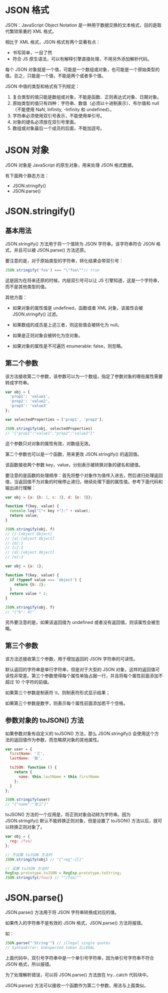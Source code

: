 # JSON 格式

JSON：JavaScript Object Notation 是一种用于数据交换的文本格式，目的是取代繁琐笨重的 XML 格式。

相比于 XML 格式，JSON 格式有两个显著有点：

+ 书写简单，一目了然
+ 符合 JS 原生语法，可以有解释引擎直接处理，不用另外添加解析代码。

每个 JSON 对象就是一个值，可能是一个数组或对象，也可能是一个原始类型的值。总之，只能是一个值，不能是两个或者多个值。

JSON 中值的类型和格式有下列规定：

1. 复合类型的值只能是数组或对象，不能是函数、正则表达式对象、日期对象。
2. 原始类型的值只有四种：字符串、数值（必须以十进制表示）、布尔值和 null（不能使用 NaN, Infinity, -Infinity 和 undefined）。
3. 字符串必须使用双引号表示，不能使用单引号。
4. 对象的键名必须放在双引号里面。
5. 数组或对象最后一个成员的后面，不能加逗号。

# JSON 对象

JSON 对象是 JavaScript 的原生对象，用来处理 JSON 格式数据。

有下面两个静态方法：

+ JSON.stringify()
+ JSON.parse()

# JSON.stringify()

## 基本用法

JSON.stringify() 方法用于将一个值转为 JSON 字符串。该字符串符合 JSON 格式，并且可以被 JSON.parse() 方法还原。

要注意的是，对于原始类型的字符串，转化结果会带双引号：

```js
JSON.stringify('foo') === "\"foo\""// true
```

这是因为在将来还原的时候，内层双引号可以让 JS 引擎知道，这是一个字符串，而不是其他类型的值。

其他方面：

+ 如果对象的属性值是 undefined，函数或者 XML 对象，该属性会被 JSON.stringify() 过滤。

+ 如果数组的成员是上述三者，则这些值会被转化为 null。

+ 如果是正则对象会被转化为空对象。
+ 如果对象的属性是不可遍历 enumerable: false，则忽略。

## 第二个参数

该方法接收第二个参数，该参数可以为一个数组，指定了参数对象的哪些属性需要转成字符串。

```js
var obj = {
  'prop1': 'value1',
  'prop2': 'value2',
  'prop3': 'value3'
};

var selectedProperties = ['prop1', 'prop2'];

JSON.stringify(obj, selectedProperties)
// "{"prop1":"value1","prop2":"value2"}"
```

这个参数只对对象的属性有效，对数组无效。

第二个参数也可以是一个函数，用来更改 JSON.stringify() 的返回值。

该函数接收两个参数 key，value，分别表示被转换对象的键名和键值。

要注意的是函数的处理顺序：首先将整个对象作为值传入进去，然后递归处理返回值，当返回值不为对象的时候停止递归，继续处理下面的属性值。参考下面代码和输出进行理解：

```js
var obj = {a: {b: 1, c: 3}, d: {e: 3}};

function f(key, value) {
  console.log("["+ key +"]:" + value);
  return value;
}

JSON.stringify(obj, f)
// []:[object Object]
// [a]:[object Object]
// [b]:1
// [c]:3
// [d]:[object Object]
// [e]:3
```

```js
var obj = {a: 1};

function f(key, value) {
  if (typeof value === 'object') {
    return {b: 2};
  }
  return value * 2;
}

JSON.stringify(obj, f)
// "{"b": 4}"
```

另外要注意的是，如果该返回值为 undefined 或者没有返回值，则该属性会被忽略。

## 第三个参数

该方法还接收第三个参数，用于增加返回的 JSON 字符串的可读性。

默认返回的字符串是单行字符串，但是对于大型的 JSON 对象，这样的返回值可读性非常差。第三个参数使得每个属性单独占据一行，并且将每个属性前面添加不超过 10 个字符的前缀。

如果第三个参数是制表符 \t，则制表符形式显示结果；

如果第三个参数是数字，则表示每个属性前面添加若干个空格。

## 参数对象的 toJSON() 方法

如果参数对象有自定义的 toJSON() 方法，那么 JSON.stringify() 会使用这个方法的返回值作为参数，而忽略原对象的其他属性。

```js
var user = {
  firstName: '三',
  lastName: '张',

  toJSON: function () {
    return {
      name: this.lastName + this.firstName
    };
  }
};

JSON.stringify(user)
// "{"name":"张三"}"
```

toJSON() 方法的一个应用是，将正则对象自动转为字符串。因为 JSON.stringify() 默认不能转换正则对象，但是设置了 toJSON() 方法以后，就可以转换正则对象了。

```js
var obj = {
  reg: /foo/
};

// 不设置 toJSON 方法时
JSON.stringify(obj) // "{"reg":{}}"

// 设置 toJSON 方法时
RegExp.prototype.toJSON = RegExp.prototype.toString;
JSON.stringify(/foo/) // ""/foo/""
```

# JSON.parse()

JSON.parse() 方法用于将 JSON 字符串转换成对应的值。

如果传入的字符串不是有效的 JSON 格式，JSON.parse() 方法将报错。

如：

```js
JSON.parse("'String'") // illegal single quotes
// SyntaxError: Unexpected token ILLEGAL
```

上面代码中，双引号字符串中是一个单引号字符串，因为单引号字符串不符合 JSON 格式，所以报错。

为了处理解析错误，可以将 JSON.parse() 方法放在 try...catch 代码块中。

JSON.parse() 方法可以接收一个函数作为第二个参数，用法与上面类似。
